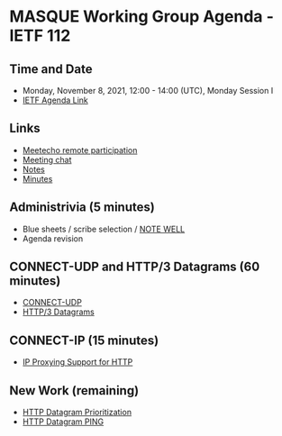 # MASQUE Working Group Agenda - IETF 112

## Time and Date

* Monday, November 8, 2021, 12:00 - 14:00 (UTC), Monday Session I
* [IETF Agenda Link](https://datatracker.ietf.org/meeting/112/agenda/?show=masque)

## Links

* [Meetecho remote participation](https://meetings.conf.meetecho.com/ietf112/?group=masque&short=&item=1)
* [Meeting chat](xmpp:masque@jabber.ietf.org?join) 
* [Notes](https://codimd.ietf.org/notes-ietf-112-masque) 
* [Minutes](https://datatracker.ietf.org/doc/minutes-112-masque/)

## Administrivia (5 minutes)

* Blue sheets / scribe selection / [NOTE WELL](https://www.ietf.org/about/note-well.html) 
* Agenda revision

## CONNECT-UDP and HTTP/3 Datagrams (60 minutes)

- [CONNECT-UDP](https://datatracker.ietf.org/doc/draft-ietf-masque-connect-udp/)
- [HTTP/3 Datagrams](https://datatracker.ietf.org/doc/draft-ietf-masque-h3-datagram/)

## CONNECT-IP (15 minutes)

- [IP Proxying Support for HTTP](TBD)

## New Work (remaining)

- [HTTP Datagram Prioritization](https://datatracker.ietf.org/doc/draft-pardue-masque-dgram-priority/)
- [HTTP Datagram PING](https://datatracker.ietf.org/doc/draft-schwartz-masque-h3-datagram-ping/)
